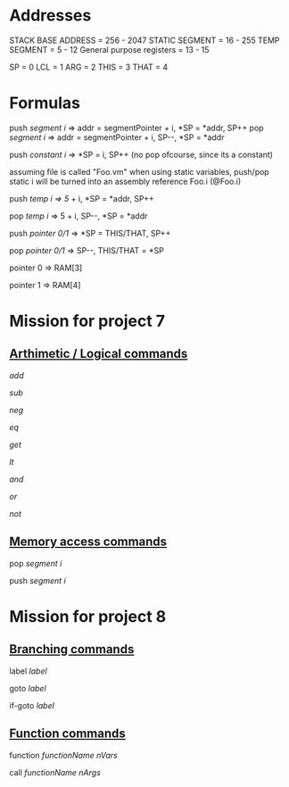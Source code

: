 # Addresses

STACK BASE ADDRESS = 256 - 2047
STATIC SEGMENT = 16 - 255
TEMP SEGMENT = 5 - 12
General purpose registers = 13 - 15

SP = 0
LCL = 1
ARG = 2 
THIS = 3
THAT = 4

# Formulas

push *segment i* => addr = segmentPointer + i, *SP = *addr, SP++
pop *segment i* => addr = segmentPointer + i, SP--, *SP = *addr

push *constant i* => *SP = i, SP++
(no pop ofcourse, since its a constant)

assuming file is called "Foo.vm"
when using static variables, push/pop static i will be
turned into an assembly reference Foo.i (@Foo.i)

push *temp i => 5* + i, *SP = *addr, SP++

pop *temp i* => 5 + i, SP--, *SP = *addr

push *pointer 0/1* => *SP = THIS/THAT, SP++

pop *pointer 0/1* => SP--, THIS/THAT = *SP

pointer 0 => RAM[3]

pointer 1 => RAM[4]

# Mission for project 7

## <u>Arthimetic / Logical commands</u>

*add*

*sub*

*neg*

*eq*

*get*

*lt*

*and*

*or*

*not*

## <u>Memory access commands</u>

pop *segment i*

push *segment i*

# Mission for project 8

## <u>Branching commands</u>

label *label*

goto *label*

if-goto *label*

## <u>Function commands</u>

function *functionName nVars*

call *functionName nArgs*
